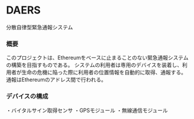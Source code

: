 # DAERS
分散自律型緊急通報システム

### 概要
このプロジェクトは、Ethereumをベースに止まることのない緊急通報システムの構築を目指すものである。
システムの利用者は専用のデバイスを装着し、利用者が生命の危機に陥った際に利用者の位置情報を自動的に取得、通報する。
通報はEthereumのアドレス間で行われる。

### デバイスの構成
・バイタルサイン取得センサ
・GPSモジュール
・無線通信モジュール

